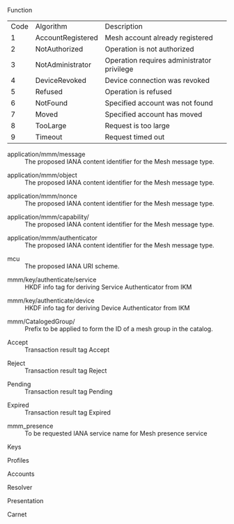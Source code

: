 Function
<table>
<tr><td>Code</td><td>Algorithm</td><td>Description</td></tr>
<tr><td>1</td><td>AccountRegistered</td><td>Mesh account already registered</td></tr>
<tr><td>2</td><td>NotAuthorized</td><td>Operation is not authorized</td></tr>
<tr><td>3</td><td>NotAdministrator</td><td>Operation requires administrator privilege</td></tr>
<tr><td>4</td><td>DeviceRevoked</td><td>Device connection was revoked</td></tr>
<tr><td>5</td><td>Refused</td><td>Operation is refused</td></tr>
<tr><td>6</td><td>NotFound</td><td>Specified account was not found</td></tr>
<tr><td>7</td><td>Moved</td><td>Specified account has moved</td></tr>
<tr><td>8</td><td>TooLarge</td><td>Request is too large</td></tr>
<tr><td>9</td><td>Timeout</td><td>Request timed out</td></tr>
</table>
<dl>
<dt>application/mmm/message
<dd>
    The proposed IANA content identifier for the Mesh message type.
</dd>
</dl>
<dl>
<dt>application/mmm/object
<dd>
    The proposed IANA content identifier for the Mesh message type.
</dd>
</dl>
<dl>
<dt>application/mmm/nonce
<dd>
    The proposed IANA content identifier for the Mesh message type.
</dd>
</dl>
<dl>
<dt>application/mmm/capability/
<dd>
    The proposed IANA content identifier for the Mesh message type.
</dd>
</dl>
<dl>
<dt>application/mmm/authenticator
<dd>
    The proposed IANA content identifier for the Mesh message type.
</dd>
</dl>
<dl>
<dt>mcu
<dd>
    The proposed IANA URI scheme.
</dd>
</dl>
<dl>
<dt>mmm/key/authenticate/service
<dd>
    HKDF info tag for deriving Service Authenticator from IKM
</dd>
</dl>
<dl>
<dt>mmm/key/authenticate/device
<dd>
    HKDF info tag for deriving Device Authenticator from IKM
</dd>
</dl>
<dl>
<dt>mmm/CatalogedGroup/
<dd>
    Prefix to be applied to form the ID of a mesh group in the catalog.
</dd>
</dl>
<dl>
</dl>
<dl>
</dl>
<dl>
</dl>
<dl>
</dl>
<dl>
</dl>
<dl>
<dt>Accept
<dd>
    Transaction result tag Accept
</dd>
</dl>
<dl>
<dt>Reject
<dd>
    Transaction result tag Reject
</dd>
</dl>
<dl>
<dt>Pending
<dd>
    Transaction result tag Pending
</dd>
</dl>
<dl>
<dt>Expired
<dd>
    Transaction result tag Expired
</dd>
</dl>
<dl>
<dt>mmm_presence
<dd>
    To be requested IANA service name for Mesh presence service
</dd>
</dl>
<dl>
<dt>Keys
<dd>
</dd>
</dl>
<dl>
<dt>Profiles
<dd>
</dd>
</dl>
<dl>
<dt>Accounts
<dd>
</dd>
</dl>
<dl>
<dt>Resolver
<dd>
</dd>
</dl>
<dl>
<dt>Presentation
<dd>
</dd>
</dl>
<dl>
<dt>Carnet
<dd>
</dd>
</dl>
